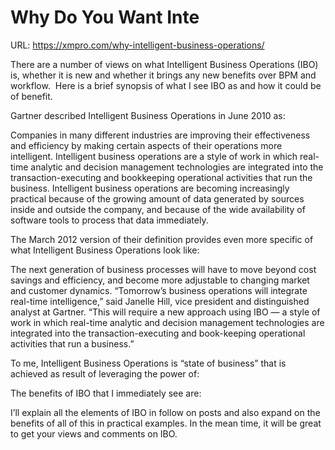 # Why Do You Want Inte

URL: https://xmpro.com/why-intelligent-business-operations/

There are a number of views on what Intelligent Business Operations (IBO) is, whether it is new and whether it brings any new benefits over BPM and workflow.  Here is a brief synopsis of what I see IBO as and how it could be of benefit.

Gartner described Intelligent Business Operations in June 2010 as:

Companies in many different industries are improving their effectiveness and efficiency by making certain aspects of their operations more intelligent. Intelligent business operations are a style of work in which real-time analytic and decision management technologies are integrated into the transaction-executing and bookkeeping operational activities that run the business. Intelligent business operations are becoming increasingly practical because of the growing amount of data generated by sources inside and outside the company, and because of the wide availability of software tools to process that data immediately.

The March 2012 version of their definition provides even more specific of what Intelligent Business Operations look like:

The next generation of business processes will have to move beyond cost savings and efficiency, and become more adjustable to changing market and customer dynamics. “Tomorrow’s business operations will integrate real-time intelligence,” said Janelle Hill, vice president and distinguished analyst at Gartner. “This will require a new approach using IBO — a style of work in which real-time analytic and decision management technologies are integrated into the transaction-executing and book-keeping operational activities that run a business.”

To me, Intelligent Business Operations is “state of business” that is achieved as result of leveraging the power of:

The benefits of IBO that I immediately see are:

I’ll explain all the elements of IBO in follow on posts and also expand on the benefits of all of this in practical examples. In the mean time, it will be great to get your views and comments on IBO.

